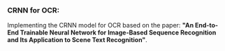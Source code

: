 ### CRNN for OCR:

Implementing the CRNN model for OCR based on the paper: **"An End-to-End Trainable Neural Network for Image-Based Sequence Recognition and Its Application to Scene Text Recognition"**.